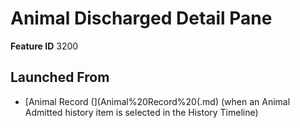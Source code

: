 # Animal Discharged Detail Pane

**Feature ID** 3200

## Launched From

- [Animal Record (](Animal%20Record%20(.md) (when an Animal Admitted history item is selected in the History Timeline)











































































